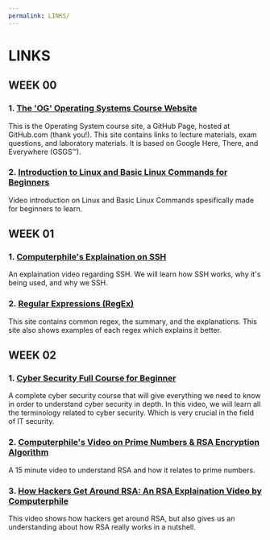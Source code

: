```yaml
---
permalink: LINKS/
---
```


# LINKS

## WEEK 00
### 1. [The 'OG' Operating Systems Course Website](https://os.vlsm.org)
This is the Operating System course site, a GitHub Page, hosted at GitHub.com (thank you!). This site contains links to lecture materials, exam questions, and laboratory materials. It is based on Google Here, There, and Everywhere (GSGS™).

### 2. [Introduction to Linux and Basic Linux Commands for Beginners](https://www.youtube.com/watch?v=IVquJh3DXUA) 
Video introduction on Linux and Basic Linux Commands spesifically made for beginners to learn.

## WEEK 01
### 1. [Computerphile's Explaination on SSH](https://www.youtube.com/watch?v=ORcvSkgdA58)
An explaination video regarding SSH. We will learn how SSH works, why it's being used, and why we SSH.

### 2. [Regular Expressions (RegEx)](https://www.datacamp.com/cheat-sheet/regular-expresso)
This site contains common regex, the summary, and the explanations. This site also shows examples of each regex which explains it better.

## WEEK 02
### 1. [Cyber Security Full Course for Beginner](https://www.youtube.com/watch?v=U_P23SqJaDc)
A complete cyber security course that will give everything we need to know in order to understand cyber security in depth. In this video, we will learn all the terminology related to cyber security. Which is very crucial in the field of IT security. 

### 2. [Computerphile's Video on Prime Numbers & RSA Encryption Algorithm](https://www.youtube.com/watch?v=JD72Ry60eP4)
A 15 minute video to understand RSA and how it relates to prime numbers.

### 3. [How Hackers Get Around RSA: An RSA Explaination Video by Computerphile](https://www.youtube.com/watch?v=-ShwJqAalOk)
This video shows how hackers get around RSA, but also gives us an understanding about how RSA really works in a nutshell.
